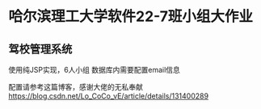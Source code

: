 # 哈尔滨理工大学软件22-7班小组大作业
## 驾校管理系统
使用纯JSP实现，6人小组
数据库内需要配置email信息

配置请参考这篇博客，感谢大佬的无私奉献
<br>
https://blog.csdn.net/Lo_CoCo_vE/article/details/131400289
